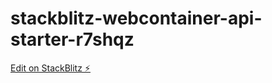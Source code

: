 # stackblitz-webcontainer-api-starter-r7shqz

[Edit on StackBlitz ⚡️](https://stackblitz.com/edit/stackblitz-webcontainer-api-starter-r7shqz)